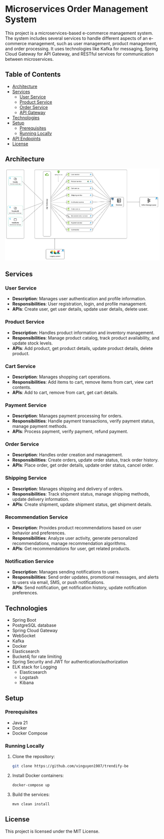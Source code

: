 # Microservices Order Management System

This project is a microservices-based e-commerce management system. The system includes several services to handle different aspects of an e-commerce management, such as user management, product management, and order processing. It uses technologies like Kafka for messaging, Spring Cloud Gateway for API Gateway, and RESTful services for communication between microservices.

## Table of Contents

- [Architecture](#architecture)
- [Services](#services)
    - [User Service](#user-service)
    - [Product Service](#product-service)
    - [Order Service](#order-service)
    - [API Gateway](#api-gateway)
- [Technologies](#technologies)
- [Setup](#setup)
    - [Prerequisites](#prerequisites)
    - [Running Locally](#running-locally)
- [API Endpoints](#api-endpoints)
- [License](#license)

## Architecture

![Architecture Diagram](./doc/images/architecture.png)

## Services

### User Service

- **Description**: Manages user authentication and profile information.
- **Responsibilities**: User registration, login, and profile management.
- **APIs**: Create user, get user details, update user details, delete user.

### Product Service

- **Description**: Handles product information and inventory management.
- **Responsibilities**: Manage product catalog, track product availability, and update stock levels.
- **APIs**: Add product, get product details, update product details, delete product.

### Cart Service

- **Description**: Manages shopping cart operations.
- **Responsibilities**: Add items to cart, remove items from cart, view cart contents.
- **APIs**: Add to cart, remove from cart, get cart details.

### Payment Service

- **Description**: Manages payment processing for orders.
- **Responsibilities**: Handle payment transactions, verify payment status, manage payment methods.
- **APIs**: Process payment, verify payment, refund payment.

### Order Service

- **Description**: Handles order creation and management.
- **Responsibilities**: Create orders, update order status, track order history.
- **APIs**: Place order, get order details, update order status, cancel order.

### Shipping Service

- **Description**: Manages shipping and delivery of orders.
- **Responsibilities**: Track shipment status, manage shipping methods, update delivery information.
- **APIs**: Create shipment, update shipment status, get shipment details.

### Recommendation Service

- **Description**: Provides product recommendations based on user behavior and preferences.
- **Responsibilities**: Analyze user activity, generate personalized recommendations, manage recommendation algorithms.
- **APIs**: Get recommendations for user, get related products.

### Notification Service

- **Description**: Manages sending notifications to users.
- **Responsibilities**: Send order updates, promotional messages, and alerts to users via email, SMS, or push notifications.
- **APIs**: Send notification, get notification history, update notification preferences.


## Technologies

- Spring Boot
- PostgreSQL database
- Spring Cloud Gateway
- WebSocket
- Kafka
- Docker
- Elasticsearch
- Bucket4j for rate limiting
- Spring Security and JWT for authentication/authorization
- ELK stack for Logging
  - Elasticsearch
  - Logstash
  - Kibana

## Setup

### Prerequisites

- Java 21
- Docker
- Docker Compose

### Running Locally

1. Clone the repository:
   ```sh
   git clone https://github.com/vinguyen1907/trendify-be
   ```
2. Install Docker containers:
    ```sh
    docker-compose up
    ```
3. Build the services:
    ```sh
    mvn clean install
    ```
## License
This project is licensed under the MIT License.